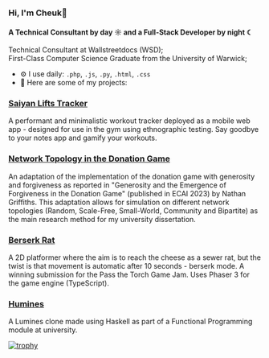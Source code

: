 ### Hi, I'm Cheuk👋

#### A Technical Consultant by day ☼ and a Full-Stack Developer by night ☾

Technical Consultant at Wallstreetdocs (WSD);<br>
First-Class Computer Science Graduate from the University of Warwick;<br>

- ⚙️ I use daily: `.php`, `.js`, `.py`, `.html`, `.css`
- 🔭 Here are some of my projects:

### [Saiyan Lifts Tracker](https://github.com/Cheuktingchan/saiyan_lifts_tracker)
A performant and minimalistic workout tracker deployed as a mobile web app - designed for use in the gym using ethnographic testing. Say goodbye to your notes app and gamify your workouts.

### [Network Topology in the Donation Game](https://github.com/Cheuktingchan/Donation-Game-Experiments)
An adaptation of the implementation of the donation game with generosity and forgiveness as reported in "Generosity and the Emergence of Forgiveness in the Donation Game" (published in ECAI 2023) by Nathan Griffiths. This adaptation allows for simulation on different network topologies (Random, Scale-Free, Small-World, Community and Bipartite) as the main research method for my university dissertation.

### [Berserk Rat](https://github.com/Cheuktingchan/rat-in-sewers-game)
A 2D platformer where the aim is to reach the cheese as a sewer rat, but the twist is that movement is automatic after 10 seconds - berserk mode. A winning submission for the Pass the Torch Game Jam. Uses Phaser 3 for the game engine (TypeScript).

### [Humines](https://github.com/Cheuktingchan/humines)
A Lumines clone made using Haskell as part of a Functional Programming module at university.


[![trophy](https://github-profile-trophy.vercel.app/?username=Cheuktingchan)](https://github.com/Cheuktingchan/github-profile-trophy)


<!--
**Cheuktingchan/Cheuktingchan** is a ✨ _special_ ✨ repository because its `README.md` (this file) appears on your GitHub profile.

Here are some ideas to get you started:

- 🔭 I’m currently working on ...
- 🌱 I’m currently learning ...
- 👯 I’m looking to collaborate on ...
- 🤔 I’m looking for help with ...
- 💬 Ask me about ...
- 📫 How to reach me: ...
- 😄 Pronouns: ...
- ⚡ Fun fact: ...
-->
